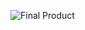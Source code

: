 

![Final Product](https://github.com/user-attachments/assets/bd64a960-2d0b-4193-bc5f-cbd043b44ac4)
